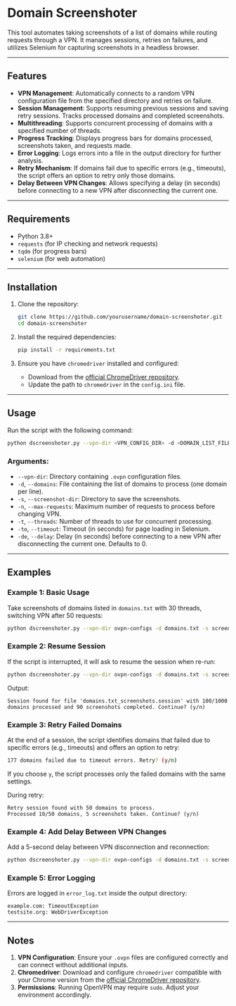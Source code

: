 
# Domain Screenshoter 

This tool automates taking screenshots of a list of domains while routing requests through a VPN. It manages sessions, retries on failures, and utilizes Selenium for capturing screenshots in a headless browser.

---

## Features

- **VPN Management**: Automatically connects to a random VPN configuration file from the specified directory and retries on failure.
- **Session Management**: Supports resuming previous sessions and saving retry sessions. Tracks processed domains and completed screenshots.
- **Multithreading**: Supports concurrent processing of domains with a specified number of threads.
- **Progress Tracking**: Displays progress bars for domains processed, screenshots taken, and requests made.
- **Error Logging**: Logs errors into a file in the output directory for further analysis.
- **Retry Mechanism**: If domains fail due to specific errors (e.g., timeouts), the script offers an option to retry only those domains.
- **Delay Between VPN Changes**: Allows specifying a delay (in seconds) before connecting to a new VPN after disconnecting the current one.

---

## Requirements

- Python 3.8+
- `requests` (for IP checking and network requests)
- `tqdm` (for progress bars)
- `selenium` (for web automation)

---

## Installation

1. Clone the repository:
   ```bash
   git clone https://github.com/yourusername/domain-screenshoter.git
   cd domain-screenshoter
   ```

2. Install the required dependencies:
   ```bash
   pip install -r requirements.txt
   ```

3. Ensure you have `chromedriver` installed and configured:
   - Download from the [official ChromeDriver repository](https://chromedriver.storage.googleapis.com/index.html).
   - Update the path to `chromedriver` in the `config.ini` file.

---

## Usage

Run the script with the following command:
```bash
python dscreenshoter.py --vpn-dir <VPN_CONFIG_DIR> -d <DOMAIN_LIST_FILE> -s <OUTPUT_DIR> -n <MAX_REQUESTS> -t <THREADS> -to <TIMEOUT> -de <DELAY>
```

### Arguments:
- `--vpn-dir`: Directory containing `.ovpn` configuration files.
- `-d`, `--domains`: File containing the list of domains to process (one domain per line).
- `-s`, `--screenshot-dir`: Directory to save the screenshots.
- `-n`, `--max-requests`: Maximum number of requests to process before changing VPN.
- `-t`, `--threads`: Number of threads to use for concurrent processing.
- `-to`, `--timeout`: Timeout (in seconds) for page loading in Selenium.
- `-de`, `--delay`: Delay (in seconds) before connecting to a new VPN after disconnecting the current one. Defaults to 0.

---

## Examples

### Example 1: Basic Usage
Take screenshots of domains listed in `domains.txt` with 30 threads, switching VPN after 50 requests:
```bash
python dscreenshoter.py --vpn-dir ovpn-configs -d domains.txt -s screenshots -n 50 -t 30 -to 10 -de 0
```

### Example 2: Resume Session
If the script is interrupted, it will ask to resume the session when re-run:
```bash
python dscreenshoter.py --vpn-dir ovpn-configs -d domains.txt -s screenshots -n 50 -t 30 -to 10 -de 0
```

Output:
```
Session found for file 'domains.txt_screenshots.session' with 100/1000 domains processed and 90 screenshots completed. Continue? (y/n)
```

### Example 3: Retry Failed Domains
At the end of a session, the script identifies domains that failed due to specific errors (e.g., timeouts) and offers an option to retry:
```bash
177 domains failed due to timeout errors. Retry? (y/n)
```

If you choose `y`, the script processes only the failed domains with the same settings.

During retry:
```
Retry session found with 50 domains to process.
Processed 10/50 domains, 5 screenshots taken. Continue? (y/n)
```

### Example 4: Add Delay Between VPN Changes
Add a 5-second delay between VPN disconnection and reconnection:
```bash
python dscreenshoter.py --vpn-dir ovpn-configs -d domains.txt -s screenshots -n 50 -t 30 -to 10 -de 5
```

### Example 5: Error Logging
Errors are logged in `error_log.txt` inside the output directory:
```
example.com: TimeoutException
testsite.org: WebDriverException
```

---

## Notes

1. **VPN Configuration**: Ensure your `.ovpn` files are configured correctly and can connect without additional inputs.
2. **Chromedriver**: Download and configure `chromedriver` compatible with your Chrome version from the [official ChromeDriver repository](https://chromedriver.storage.googleapis.com/index.html).
3. **Permissions**: Running OpenVPN may require `sudo`. Adjust your environment accordingly.
